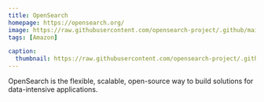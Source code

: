 ```yaml
---
title: OpenSearch
homepage: https://opensearch.org/
image: https://raw.githubusercontent.com/opensearch-project/.github/main/profile/banner.jpg
tags: [Amazon]

caption:
  thumbnail: https://raw.githubusercontent.com/opensearch-project/.github/main/profile/banner.jpg
---
```


OpenSearch is the flexible, scalable, open-source way to build solutions for data-intensive applications.